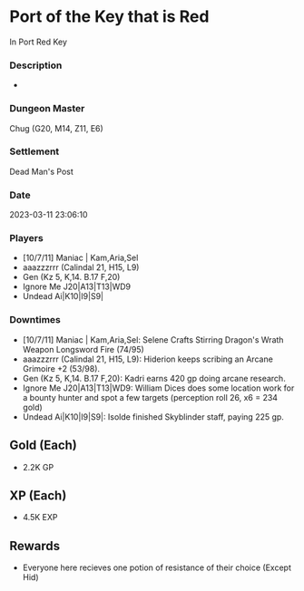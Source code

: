 # Port of the Key that is Red
In Port Red Key
### Description
-
### Dungeon Master
Chug (G20, M14, Z11, E6)
### Settlement
Dead Man's Post
### Date
2023-03-11 23:06:10
### Players
* [10/7/11] Maniac | Kam,Aria,Sel
* aaazzzrrr (Calindal 21, H15, L9)
* Gen (Kz 5, K,14. B.17 F,20)
* Ignore Me J20|A13|T13|WD9
* Undead Ai|K10|I9|S9|
### Downtimes
* [10/7/11] Maniac | Kam,Aria,Sel: Selene Crafts Stirring Dragon's Wrath Weapon Longsword Fire (74/95)
* aaazzzrrr (Calindal 21, H15, L9): Hiderion keeps scribing an Arcane Grimoire +2 (53/98).
* Gen (Kz 5, K,14. B.17 F,20): Kadri earns 420 gp doing arcane research.
* Ignore Me J20|A13|T13|WD9: William Dices does some location work for a bounty hunter and spot a few targets (perception roll 26, x6 = 234 gold)
* Undead Ai|K10|I9|S9|: Isolde finished Skyblinder staff, paying 225 gp.
## Gold (Each)
* 2.2K GP
## XP (Each)
* 4.5K EXP
## Rewards
* Everyone here recieves one potion of resistance of their choice (Except Hid)